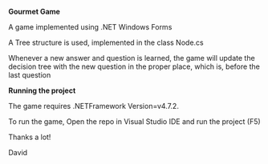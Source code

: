 **Gourmet Game**

A game implemented using .NET Windows Forms

A Tree structure is used, implemented in the class Node.cs

Whenever a new answer and question is learned, the game will update the decision tree with the new question in the proper place, which is, before the last question



**Running the project** 

The game requires .NETFramework Version=v4.7.2.

To run the game, Open the repo in Visual Studio IDE and run the project (F5)

Thanks a lot!

David
